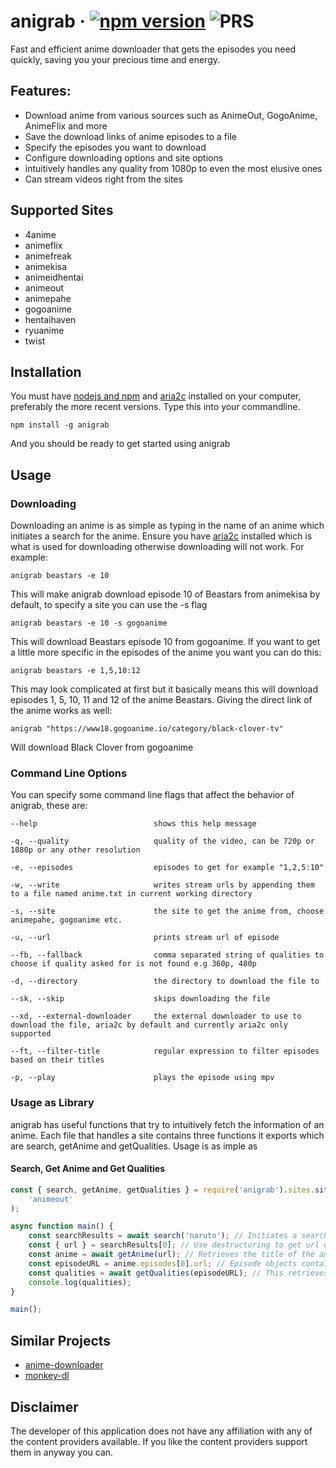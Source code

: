 # anigrab &middot; [![npm version](https://img.shields.io/npm/v/anigrab.svg?style=flat)](https://www.npmjs.com/package/anigrab) ![PRS](https://img.shields.io/badge/PRs-welcome-brightgreen.svg)

Fast and efficient anime downloader that gets the episodes you need quickly, saving you your precious time and energy.

## Features:

-   Download anime from various sources such as AnimeOut, GogoAnime, AnimeFlix and more
-   Save the download links of anime episodes to a file
-   Specify the episodes you want to download
-   Configure downloading options and site options
-   intuitively handles any quality from 1080p to even the most elusive ones
-   Can stream videos right from the sites

## Supported Sites

-   4anime
-   animeflix
-   animefreak
-   animekisa
-   animeidhentai
-   animeout
-   animepahe
-   gogoanime
-   hentaihaven
-   ryuanime
-   twist

## Installation

You must have [nodejs and npm](https://nodejs.org/en/) and [aria2c](https://aria2.github.io/) installed on your computer, preferably the more recent versions. Type this into your commandline.

```
npm install -g anigrab
```

And you should be ready to get started using anigrab

## Usage

### Downloading

Downloading an anime is as simple as typing in the name of an anime which initiates a search for the anime. Ensure you have [aria2c](https://aria2.github.io/) installed which is what is used for downloading otherwise downloading will not work. For example:

```
anigrab beastars -e 10
```

This will make anigrab download episode 10 of Beastars from animekisa by default, to specify a site you can use the -s flag

```
anigrab beastars -e 10 -s gogoanime
```

This will download Beastars episode 10 from gogoanime. If you want to get a little more specific in the episodes of the anime you want you can do this:

```
anigrab beastars -e 1,5,10:12
```

This may look complicated at first but it basically means this will download episodes 1, 5, 10, 11 and 12 of the anime Beastars. Giving the direct link of the anime works as well:

```
anigrab "https://www18.gogoanime.io/category/black-clover-tv"
```

Will download Black Clover from gogoanime

### Command Line Options

You can specify some command line flags that affect the behavior of anigrab, these are:

```
--help                          shows this help message

-q, --quality                   quality of the video, can be 720p or 1080p or any other resolution

-e, --episodes                  episodes to get for example "1,2,5:10"

-w, --write                     writes stream urls by appending them to a file named anime.txt in current working directory

-s, --site                      the site to get the anime from, choose animepahe, gogoanime etc.

-u, --url                       prints stream url of episode

--fb, --fallback                comma separated string of qualities to choose if quality asked for is not found e.g 360p, 480p

-d, --directory                 the directory to download the file to

--sk, --skip                    skips downloading the file

--xd, --external-downloader     the external downloader to use to download the file, aria2c by default and currently aria2c only supported

--ft, --filter-title            regular expression to filter episodes based on their titles

-p, --play                      plays the episode using mpv
```

### Usage as Library

anigrab has useful functions that try to intuitively fetch the information of an anime. Each file that handles a site contains three functions it exports which are search, getAnime and getQualities. Usage is as imple as

#### Search, Get Anime and Get Qualities

```javascript
const { search, getAnime, getQualities } = require('anigrab').sites.siteLoader(
    'animeout'
);

async function main() {
    const searchResults = await search('naruto'); // Initiates a search for Naruto, this is a promise so can be awaited
    const { url } = searchResults[0]; // Use destructuring to get url of search result at index 0
    const anime = await getAnime(url); // Retrieves the title of the anime and it's episodes, again this is awaitable
    const episodeURL = anime.episodes[0].url; // Episode objects contain their url, here we access the url of the episode at index 0 of the episode list
    const qualities = await getQualities(episodeURL); // This retrieves the available qualities of the episode as a map of qualities pointing to an object with the server that is host and the referer to use
    console.log(qualities);
}

main();
```

## Similar Projects

-   [anime-downloader](https://github.com/vn-ki/anime-downloader)
-   [monkey-dl](https://github.com/Oshan96/monkey-dl)

## Disclaimer

The developer of this application does not have any affiliation with any of the content providers available. If you like the content providers support them in anyway you can.
